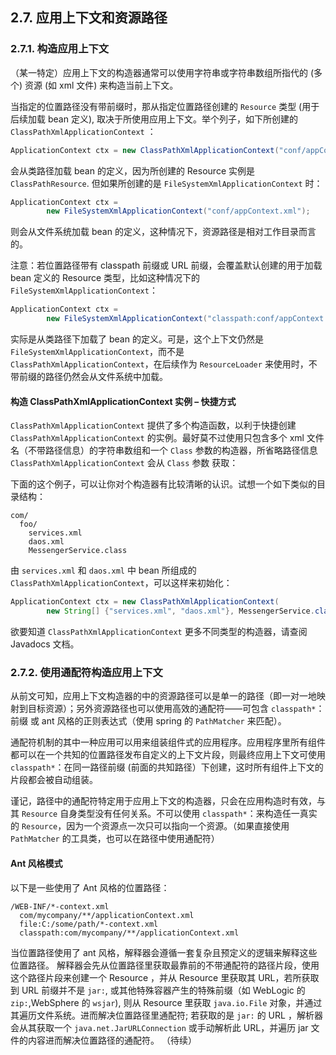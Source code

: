 ## 2.7. 应用上下文和资源路径

### 2.7.1. 构造应用上下文
（某一特定）应用上下文的构造器通常可以使用字符串或字符串数组所指代的 (多个) 资源 (如 xml 文件) 来构造当前上下文。

当指定的位置路径没有带前缀时，那从指定位置路径创建的 `Resource` 类型 (用于后续加载 bean 定义), 取决于所使用应用上下文。举个列子，如下所创建的 `ClassPathXmlApplicationContext` ：

```java
ApplicationContext ctx = new ClassPathXmlApplicationContext("conf/appContext.xml");
```
会从类路径加载 bean 的定义，因为所创建的 Resource 实例是 `ClassPathResource`. 但如果所创建的是 `FileSystemXmlApplicationContext` 时：

```java
ApplicationContext ctx =
        new FileSystemXmlApplicationContext("conf/appContext.xml");
```
则会从文件系统加载 bean 的定义，这种情况下，资源路径是相对工作目录而言的。

注意：若位置路径带有 classpath 前缀或 URL 前缀，会覆盖默认创建的用于加载 bean 定义的 Resource 类型，比如这种情况下的 `FileSystemXmlApplicationContext`：

```java
ApplicationContext ctx =
        new FileSystemXmlApplicationContext("classpath:conf/appContext.xml");
```
实际是从类路径下加载了 bean 的定义。可是，这个上下文仍然是 `FileSystemXmlApplicationContext`，而不是 `ClassPathXmlApplicationContext`，在后续作为 `ResourceLoader` 来使用时，不带前缀的路径仍然会从文件系统中加载。
#### 构造 ClassPathXmlApplicationContext 实例 – 快捷方式
`ClassPathXmlApplicationContext` 提供了多个构造函数，以利于快捷创建 `ClassPathXmlApplicationContext` 的实例。最好莫不过使用只包含多个 xml 文件名（不带路径信息）的字符串数组和一个 `Class` 参数的构造器，所省略路径信息 `ClassPathXmlApplicationContext` 会从 `Class` 参数 获取：

下面的这个例子，可以让你对个构造器有比较清晰的认识。试想一个如下类似的目录结构：

```
com/
  foo/
	services.xml
	daos.xml
    MessengerService.class
```
由 `services.xml` 和 `daos.xml` 中 bean 所组成的 `ClassPathXmlApplicationContext`，可以这样来初始化：

```java
ApplicationContext ctx = new ClassPathXmlApplicationContext(
        new String[] {"services.xml", "daos.xml"}, MessengerService.class);
```
欲要知道 `ClassPathXmlApplicationContext` 更多不同类型的构造器，请查阅 Javadocs 文档。
### 2.7.2. 使用通配符构造应用上下文
从前文可知，应用上下文构造器的中的资源路径可以是单一的路径（即一对一地映射到目标资源）；另外资源路径也可以使用高效的通配符——可包含 `classpath*`：前缀 或 ant 风格的正则表达式（使用 spring 的 `PathMatcher` 来匹配）。

通配符机制的其中一种应用可以用来组装组件式的应用程序。应用程序里所有组件都可以在一个共知的位置路径发布自定义的上下文片段，则最终应用上下文可使用 `classpath*`：在同一路径前缀 (前面的共知路径）下创建，这时所有组件上下文的片段都会被自动组装。

谨记，路径中的通配符特定用于应用上下文的构造器，只会在应用构造时有效，与其 `Resource` 自身类型没有任何关系。不可以使用 `classpath*`：来构造任一真实的 `Resource`，因为一个资源点一次只可以指向一个资源。（如果直接使用 `PathMatcher` 的工具类，也可以在路径中使用通配符）
#### Ant 风格模式
以下是一些使用了 Ant 风格的位置路径：

```properties
/WEB-INF/*-context.xml
  com/mycompany/**/applicationContext.xml
  file:C:/some/path/*-context.xml
  classpath:com/mycompany/**/applicationContext.xml
```
当位置路径使用了 ant 风格，解释器会遵循一套复杂且预定义的逻辑来解释这些位置路径。 解释器会先从位置路径里获取最靠前的不带通配符的路径片段，使用这个路径片段来创建一个 Resource ，并从 Resource 里获取其 URL，若所获取到 URL 前缀并不是 `jar:`, 或其他特殊容器产生的特殊前缀（如 WebLogic 的 `zip:`,WebSphere 的 `wsjar`), 则从 Resource 里获取 `java.io.File` 对象，并通过其遍历文件系统。进而解决位置路径里通配符; 若获取的是 `jar:` 的 URL ，解析器会从其获取一个 `java.net.JarURLConnection` 或手动解析此 URL，并遍历 jar 文件的内容进而解决位置路径的通配符。
（待续）


